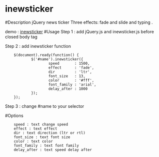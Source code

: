 inewsticker
===========
#Description
jQuery news ticker Three effects: fade and slide and typing .

demo : [inewsticker](http://www.ijquery.ir/demo.php?page=effects/inewsticker)
#Usage
Step 1 : add jQuery.js and inewsticker.js before closed body tag

Step 2 : add inewsticker function

        $(document).ready(function() {
                $('#name').inewsticker({
                        speed       : 1500,
                        effect      : 'fade',
                        dir         : 'ltr',
                        font_size   : 13,
                        color       : '#fff',
                        font_family : 'arial',
                        delay_after : 1000		
                });
        });	            

Step 3 : change #name to your selector

#Options

        
        speed : text change speed
        effect : text effect
        dir : text direction (ltr or rtl)
        font_size : text font size
        color : text color
        font_family : text font family
        delay_after : text speed delay after
        
